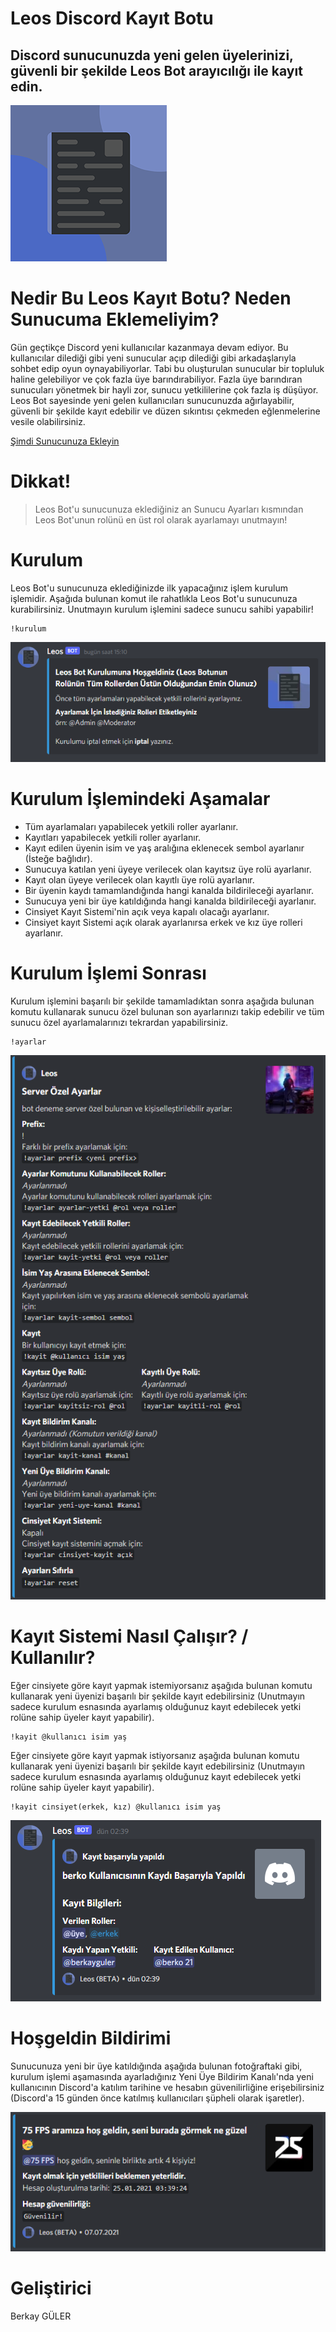 # Leos Discord Kayıt Botu
## Discord sunucunuzda yeni gelen üyelerinizi, güvenli bir şekilde Leos Bot arayıcılığı ile kayıt edin.
![Leos Resim](images/leos.png)

# **Nedir Bu Leos Kayıt Botu? Neden Sunucuma Eklemeliyim?**
Gün geçtikçe Discord yeni kullanıcılar kazanmaya devam ediyor. Bu kullanıcılar dilediği gibi yeni sunucular açıp dilediği gibi arkadaşlarıyla sohbet edip oyun oynayabiliyorlar. Tabi bu oluşturulan sunucular bir topluluk haline gelebiliyor ve çok fazla üye barındırabiliyor. Fazla üye barındıran sunucuları yönetmek bir hayli zor, sunucu yetkililerine çok fazla iş düşüyor. Leos Bot sayesinde yeni gelen kullanıcıları sunucunuzda ağırlayabilir, güvenli bir şekilde kayıt edebilir ve düzen sıkıntısı çekmeden eğlenmelerine vesile olabilirsiniz.

[Şimdi Sunucunuza Ekleyin](https://discord.com/api/oauth2/authorize?client_id=859748867490971698&permissions=8&scope=bot)

# **Dikkat!**
> Leos Bot'u sunucunuza eklediğiniz an Sunucu Ayarları kısmından Leos Bot'unun rolünü en üst rol olarak ayarlamayı unutmayın!

# **Kurulum**
Leos Bot'u sunucunuza eklediğinizde ilk yapacağınız işlem kurulum işlemidir. Aşağıda bulunan komut ile rahatlıkla Leos Bot'u sunucunuza kurabilirsiniz. Unutmayın kurulum işlemini sadece sunucu sahibi yapabilir!

```
!kurulum
```
![Kurulum Resim](images/kurulum-1.png)

# **Kurulum İşlemindeki Aşamalar**
* Tüm ayarlamaları yapabilecek yetkili roller ayarlanır.
* Kayıtları yapabilecek yetkili roller ayarlanır.
* Kayıt edilen üyenin isim ve yaş aralığına eklenecek sembol ayarlanır (İsteğe bağlıdır).
* Sunucuya katılan yeni üyeye verilecek olan kayıtsız üye rolü ayarlanır.
* Kayıt olan üyeye verilecek olan kayıtlı üye rolü ayarlanır.
* Bir üyenin kaydı tamamlandığında hangi kanalda bildirileceği ayarlanır.
* Sunucuya yeni bir üye katıldığında hangi kanalda bildirileceği ayarlanır.
* Cinsiyet Kayıt Sistemi'nin açık veya kapalı olacağı ayarlanır.
* Cinsiyet kayıt Sistemi açık olarak ayarlanırsa erkek ve kız üye rolleri ayarlanır.

# **Kurulum İşlemi Sonrası**
Kurulum işlemini başarılı bir şekilde tamamladıktan sonra aşağıda bulunan komutu kullanarak sunucu özel bulunan son ayarlarınızı takip edebilir ve tüm sunucu özel ayarlamalarınızı tekrardan yapabilirsiniz.

```
!ayarlar
```

![Ayarlar Resim](images/ayarlar.png)

# **Kayıt Sistemi Nasıl Çalışır? / Kullanılır?**
Eğer cinsiyete göre kayıt yapmak istemiyorsanız aşağıda bulunan komutu kullanarak yeni üyenizi başarılı bir şekilde kayıt edebilirsiniz (Unutmayın sadece kurulum esnasında ayarlamış olduğunuz kayıt edebilecek yetki rolüne sahip üyeler kayıt yapabilir).

```
!kayit @kullanıcı isim yaş
```

Eğer cinsiyete göre kayıt yapmak istiyorsanız aşağıda bulunan komutu kullanarak yeni üyenizi başarılı bir şekilde kayıt edebilirsiniz (Unutmayın sadece kurulum esnasında ayarlamış olduğunuz kayıt edebilecek yetki rolüne sahip üyeler kayıt yapabilir).

```
!kayit cinsiyet(erkek, kız) @kullanıcı isim yaş
```

![Kayıt Resim](images/kayit.png)

# **Hoşgeldin Bildirimi**
Sunucunuza yeni bir üye katıldığında aşağıda bulunan fotoğraftaki gibi, kurulum işlemi aşamasında ayarladığınız Yeni Üye Bildirim Kanalı'nda yeni kullanıcının Discord'a katılım tarihine ve hesabın güvenilirliğine erişebilirsiniz (Discord'a 15 günden önce katılmış kullanıcıları şüpheli olarak işaretler).

![Hosgeldin Resim](images/hosgeldin.png)

# **Geliştirici**
Berkay GÜLER
